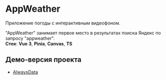 # AppWeather  

Приложение погоды с интерактивным видеофоном.  

"AppWeather" занимает первое место в результатах поиска Яндекс по запросу "appweather".  
**Стек**: **Vue 3**, **Pinia**, **Canvas**,  **TS**  

## Демо-версия проекта  


- [AlwaysData](https://michdev.alwaysdata.net) 

